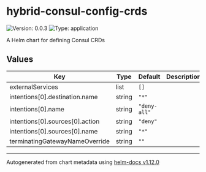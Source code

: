 # hybrid-consul-config-crds

![Version: 0.0.3](https://img.shields.io/badge/Version-0.0.3-informational?style=flat-square) ![Type: application](https://img.shields.io/badge/Type-application-informational?style=flat-square)

A Helm chart for defining Consul CRDs

## Values

| Key | Type | Default | Description |
|-----|------|---------|-------------|
| externalServices | list | `[]` |  |
| intentions[0].destination.name | string | `"*"` |  |
| intentions[0].name | string | `"deny-all"` |  |
| intentions[0].sources[0].action | string | `"deny"` |  |
| intentions[0].sources[0].name | string | `"*"` |  |
| terminatingGatewayNameOverride | string | `""` |  |

----------------------------------------------
Autogenerated from chart metadata using [helm-docs v1.12.0](https://github.com/norwoodj/helm-docs/releases/v1.12.0)
